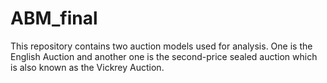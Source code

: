 # ABM_final
This repository contains two auction models used for analysis. One is the English Auction and another one is the second-price sealed auction which is also known as the Vickrey Auction. 
